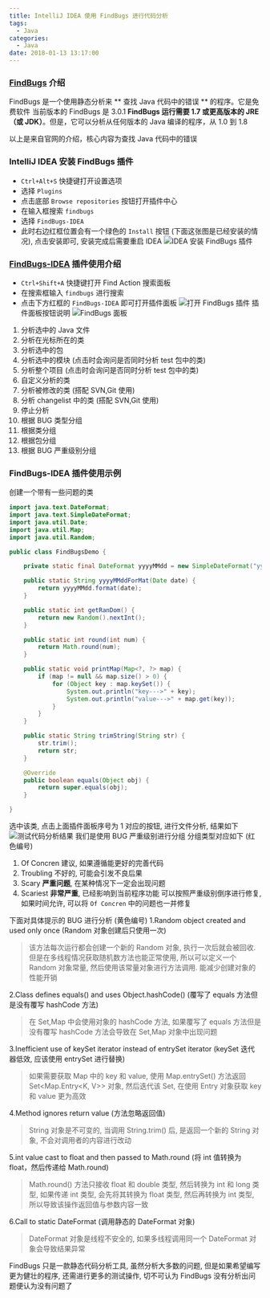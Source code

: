 ```yaml
---
title: IntelliJ IDEA 使用 FindBugs 进行代码分析
tags:
  - Java
categories:
  - Java
date: 2018-01-13 13:17:00
---
```

### [FindBugs](http://findbugs.sourceforge.net/) 介绍
FindBugs 是一个使用静态分析来 ** 查找 Java 代码中的错误 ** 的程序。它是免费软件
当前版本的 FindBugs 是 3.0.1
**FindBugs 运行需要 1.7 或更高版本的 JRE（或 JDK）**。但是，它可以分析从任何版本的 Java 编译的程序，从 1.0 到 1.8

以上是来自官网的介绍，核心内容为查找 Java 代码中的错误

### IntelliJ IDEA 安装 FindBugs 插件
- `Ctrl+Alt+S` 快捷键打开设置选项
- 选择 `Plugins`
- 点击底部 `Browse repositories` 按钮打开插件中心
- 在输入框搜索 `findbugs`
- 选择 `FindBugs-IDEA`
- 此时右边红框位置会有一个绿色的 `Install` 按钮 (下面这张图是已经安装的情况), 点击安装即可, 安装完成后需要重启 IDEA
  ![IDEA 安装 FindBugs 插件](/images/IntelliJ-IDEA-使用-FindBugs-进行代码分析/IDEA安装FindBugs插件.png)

### [FindBugs-IDEA](http://andrepdo.github.io/findbugs-idea/) 插件使用介绍
- `Ctrl+Shift+A` 快捷键打开 Find Action 搜索面板
- 在搜索框输入 `findbugs` 进行搜索
- 点击下方红框的 `FindBugs-IDEA` 即可打开插件面板
  ![打开 FindBugs 插件](/images/IntelliJ-IDEA-使用-FindBugs-进行代码分析/打开FindBugs插件.png)
  插件面板按钮说明
  ![FindBugs 面板](/images/IntelliJ-IDEA-使用-FindBugs-进行代码分析/FindBugs面板.png)
1. 分析选中的 Java 文件
2. 分析在光标所在的类
3. 分析选中的包
4. 分析选中的模块 (点击时会询问是否同时分析 test 包中的类)
5. 分析整个项目 (点击时会询问是否同时分析 test 包中的类)
6. 自定义分析的类
7. 分析被修改的类 (搭配 SVN,Git 使用)
8. 分析 changelist 中的类 (搭配 SVN,Git 使用)
9. 停止分析
10. 根据 BUG 类型分组
11. 根据类分组
12. 根据包分组
13. 根据 BUG 严重级别分组

### FindBugs-IDEA 插件使用示例
创建一个带有一些问题的类
```java
import java.text.DateFormat;
import java.text.SimpleDateFormat;
import java.util.Date;
import java.util.Map;
import java.util.Random;

public class FindBugsDemo {

	private static final DateFormat yyyyMMdd = new SimpleDateFormat("yyyy-MM-dd");

	public static String yyyyMMddForMat(Date date) {
		return yyyyMMdd.format(date);
	}

	public static int getRanDom() {
		return new Random().nextInt();
	}

	public static int round(int num) {
		return Math.round(num);
	}

	public static void printMap(Map<?, ?> map) {
		if (map != null && map.size() > 0) {
			for (Object key : map.keySet()) {
				System.out.println("key--->" + key);
				System.out.println("value--->" + map.get(key));
			}
		}
	}

	public static String trimString(String str) {
		str.trim();
		return str;
	}

	@Override
	public boolean equals(Object obj) {
		return super.equals(obj);
	}

}
```
选中该类, 点击上面插件面板序号为 1 对应的按钮, 进行文件分析, 结果如下
![测试代码分析结果](/images/IntelliJ-IDEA-使用-FindBugs-进行代码分析/测试代码分析结果.png)
我们是使用 BUG 严重级别进行分组
分组类型对应如下 (红色编号)
1. Of Concren 建议, 如果遵循能更好的完善代码
2. Troubling 不好的, 可能会引发不良后果
3. Scary **严重问题**, 在某种情况下一定会出现问题
4. Scariest **非常严重**, 已经影响到当前程序功能
     可以按照严重级别倒序进行修复, 如果时间允许, 可以将 `Of Concren` 中的问题也一并修复

下面对具体提示的 BUG 进行分析 (黄色编号)
1.Random object created and used only once (Random 对象创建后只使用一次)
> 该方法每次运行都会创建一个新的 Random 对象, 执行一次后就会被回收. 但是在多线程情况获取随机数方法也能正常使用, 所以可以定义一个 Random 对象常量, 然后使用该常量对象进行方法调用. 能减少创建对象的性能开销

2.Class defines equals() and uses Object.hashCode() (覆写了 equals 方法但是没有覆写 hashCode 方法)
> 在 Set,Map 中会使用对象的 hashCode 方法, 如果覆写了 equals 方法但是没有覆写 hashCode 方法会导致在 Set,Map 对象中出现问题

3.Inefficient use of keySet iterator instead of entrySet iterator (keySet 迭代器低效, 应该使用 entrySet 进行替换)
> 如果需要获取 Map 中的 key 和 value, 使用 Map.entrySet() 方法返回 Set<Map.Entry<K, V>> 对象, 然后迭代该 Set, 在使用 Entry 对象获取 key 和 value 更为高效

4.Method ignores return value (方法忽略返回值)
> String 对象是不可变的, 当调用 String.trim() 后, 是返回一个新的 String 对象, 不会对调用者的内容进行改动

5.int value cast to float and then passed to Math.round (将 int 值转换为 float，然后传递给 Math.round)
> Math.round() 方法只接收 float 和 double 类型, 然后转换为 int 和 long 类型, 如果传递 int 类型, 会先将其转换为 float 类型, 然后再转换为 int 类型, 所以导致该操作返回值与参数内容一致

6.Call to static DateFormat (调用静态的 DateFormat 对象)
> DateFormat 对象是线程不安全的, 如果多线程调用同一个 DateFormat 对象会导致结果异常

FindBugs 只是一款静态代码分析工具, 虽然分析大多数的问题, 但是如果希望编写更为健壮的程序, 还需进行更多的测试操作, 切不可认为 FindBugs 没有分析出问题便认为没有问题了
